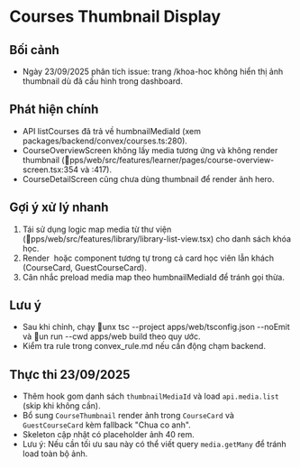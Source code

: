 # Courses Thumbnail Display

## Bối cảnh
- Ngày 23/09/2025 phân tích issue: trang /khoa-hoc không hiển thị ảnh thumbnail dù đã cấu hình trong dashboard.

## Phát hiện chính
- API listCourses đã trả về 	humbnailMediaId (xem packages/backend/convex/courses.ts:280).
- CourseOverviewScreen không lấy media tương ứng và không render thumbnail (pps/web/src/features/learner/pages/course-overview-screen.tsx:354 và :417).
- CourseDetailScreen cũng chưa dùng thumbnail để render ảnh hero.

## Gợi ý xử lý nhanh
1. Tái sử dụng logic map media từ thư viện (pps/web/src/features/library/library-list-view.tsx) cho danh sách khóa học.
2. Render <img /> hoặc component tương tự trong cả card học viên lẫn khách (CourseCard, GuestCourseCard).
3. Cân nhắc preload media map theo 	humbnailMediaId để tránh gọi thừa.

## Lưu ý
- Sau khi chỉnh, chạy unx tsc --project apps/web/tsconfig.json --noEmit và un run --cwd apps/web build theo quy ước.
- Kiểm tra rule trong convex_rule.md nếu cần động chạm backend.
## Thực thi 23/09/2025
- Thêm hook gom danh sách `thumbnailMediaId` và load `api.media.list` (skip khi không cần).
- Bổ sung `CourseThumbnail` render ảnh trong `CourseCard` và `GuestCourseCard` kèm fallback "Chua co anh".
- Skeleton cập nhật có placeholder ảnh 40 rem.
- Lưu ý: Nếu cần tối ưu sau này có thể viết query `media.getMany` để tránh load toàn bộ ảnh.
